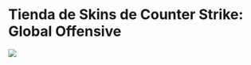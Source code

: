  # Tienda de Skins de Counter Strike: Global Offensive

![](https://res.cloudinary.com/dxtdwqtrz/image/upload/v1677526681/removal.ai__tmp-63fd068fac52c_x0n6cf.png)